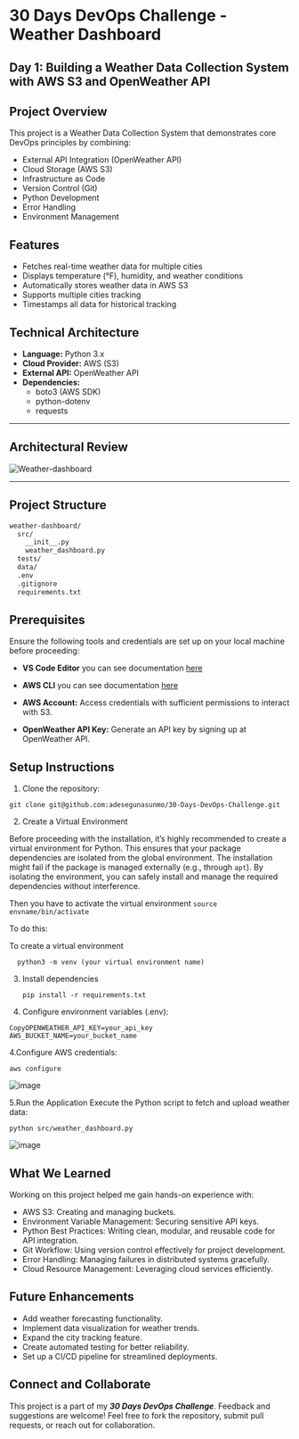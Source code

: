 # 30 Days DevOps Challenge - Weather Dashboard

## Day 1: Building a Weather Data Collection System with AWS S3 and OpenWeather API

## Project Overview
This project is a Weather Data Collection System that demonstrates core DevOps principles by combining:
- External API Integration (OpenWeather API)
- Cloud Storage (AWS S3)
- Infrastructure as Code
- Version Control (Git)
- Python Development
- Error Handling
- Environment Management

## Features
- Fetches real-time weather data for multiple cities
- Displays temperature (°F), humidity, and weather conditions
- Automatically stores weather data in AWS S3
- Supports multiple cities tracking
- Timestamps all data for historical tracking

## Technical Architecture
- **Language:** Python 3.x
- **Cloud Provider:** AWS (S3)
- **External API:** OpenWeather API
- **Dependencies:** 
  - boto3 (AWS SDK)
  - python-dotenv
  - requests
---

## Architectural Review

![Weather-dashboard](https://github.com/user-attachments/assets/31f11c48-0f71-4cd4-8009-8f7f1552127d)

---
## Project Structure

```markdown
weather-dashboard/
  src/
    __init__.py
    weather_dashboard.py
  tests/
  data/
  .env
  .gitignore
  requirements.txt
```
## Prerequisites
Ensure the following tools and credentials are set up on your local machine before proceeding:

 - **VS Code Editor** you can see documentation [here](https://code.visualstudio.com/download)

- **AWS CLI** you can see documentation [here](https://docs.aws.amazon.com/cli/latest/userguide/getting-started-install.html)

- **AWS Account:** Access credentials with sufficient permissions to interact with S3.

- **OpenWeather API Key:** Generate an API key by signing up at OpenWeather API.
  
## Setup Instructions

1. Clone the repository:
  ```
  git clone git@github.com:adesegunasunmo/30-Days-DevOps-Challenge.git
  ```

2. Create a Virtual Environment

 Before proceeding with the installation, it’s highly recommended to create a virtual environment for Python. This ensures that your package dependencies are isolated from the global environment. The installation might fail if the package is managed externally (e.g., through `apt`). By isolating the environment, you can safely install and manage the required dependencies without interference.

Then you have to activate the virtual environment 
    ```
    source envname/bin/activate
    ```

  To do this:

  To create a virtual environment 

  ```
    python3 -m venv (your virtual environment name)
  ```

3. Install dependencies

   ```
   pip install -r requirements.txt
   ```

4. Configure environment variables (.env):
```
CopyOPENWEATHER_API_KEY=your_api_key
AWS_BUCKET_NAME=your_bucket_name
```

4.Configure AWS credentials:
```
aws configure

```
![image](https://github.com/user-attachments/assets/1971bdd4-4252-4f9d-99c5-46d941dd63e5)


5.Run the Application
Execute the Python script to fetch and upload weather data:


   ``` 
   python src/weather_dashboard.py
   ```
![image](https://github.com/user-attachments/assets/df048559-3862-4b25-a7b6-290c1f9a5ea6)


## What We Learned
Working on this project helped me gain hands-on experience with:

- AWS S3: Creating and managing buckets.
- Environment Variable Management: Securing sensitive API keys.
- Python Best Practices: Writing clean, modular, and reusable code for API integration.
- Git Workflow: Using version control effectively for project development.
- Error Handling: Managing failures in distributed systems gracefully.
- Cloud Resource Management: Leveraging cloud services efficiently.

## Future Enhancements
- Add weather forecasting functionality.
- Implement data visualization for weather trends.
- Expand the city tracking feature.
- Create automated testing for better reliability.
- Set up a CI/CD pipeline for streamlined deployments.


## Connect and Collaborate
This project is a part of my ***30 Days DevOps Challenge***. Feedback and suggestions are welcome!
Feel free to fork the repository, submit pull requests, or reach out for collaboration.



